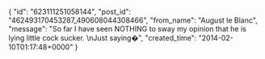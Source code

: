  {
   "id": "623111251058144",
   "post_id": "462493170453287_490608044308466",
   "from_name": "August le Blanc",
   "message": "So far I have seen NOTHING to sway my opinion that he is lying little cock sucker.  \nJust saying�",
   "created_time": "2014-02-10T01:17:48+0000"
 }
